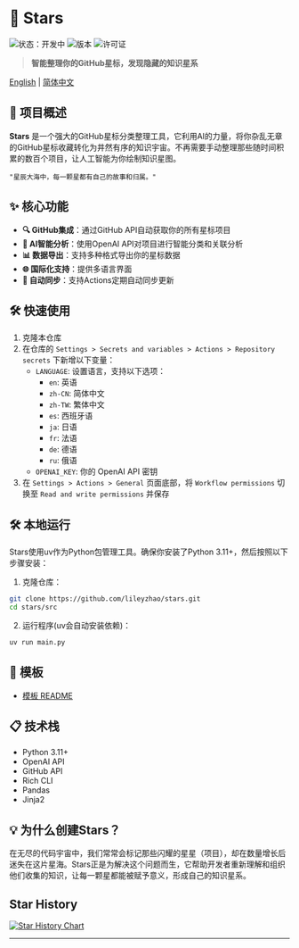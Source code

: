 # 🌟 Stars

<img src="https://img.shields.io/badge/status-开发中-brightgreen" alt="状态：开发中"> <img src="https://img.shields.io/badge/版本-0.1.1-blue" alt="版本"> <img src="https://img.shields.io/badge/许可证-MIT-orange" alt="许可证">

> **智能整理你的GitHub星标，发现隐藏的知识星系**

[English](README_EN.md) | [简体中文](README.md)

## 🚀 项目概述

**Stars** 是一个强大的GitHub星标分类整理工具，它利用AI的力量，将你杂乱无章的GitHub星标收藏转化为井然有序的知识宇宙。不再需要手动整理那些随时间积累的数百个项目，让人工智能为你绘制知识星图。

```
"星辰大海中，每一颗星都有自己的故事和归属。"
```

## ✨ 核心功能

- **🔍 GitHub集成**：通过GitHub API自动获取你的所有星标项目
- **🧠 AI智能分析**：使用OpenAI API对项目进行智能分类和关联分析
- **📊 数据导出**：支持多种格式导出你的星标数据
- **🌐 国际化支持**：提供多语言界面
- **🔄 自动同步**：支持Actions定期自动同步更新

## 🛠️ 快速使用

1. 克隆本仓库
2. 在仓库的 `Settings > Secrets and variables > Actions > Repository secrets` 下新增以下变量：
   - `LANGUAGE`: 设置语言，支持以下选项：
     - `en`: 英语
     - `zh-CN`: 简体中文
     - `zh-TW`: 繁体中文
     - `es`: 西班牙语
     - `ja`: 日语
     - `fr`: 法语
     - `de`: 德语
     - `ru`: 俄语
   - `OPENAI_KEY`: 你的 OpenAI API 密钥
3. 在 `Settings > Actions > General` 页面底部，将 `Workflow permissions` 切换至 `Read and write permissions` 并保存

## 🛠️ 本地运行

Stars使用uv作为Python包管理工具。确保你安装了Python 3.11+，然后按照以下步骤安装：

1. 克隆仓库：

```bash
git clone https://github.com/lileyzhao/stars.git
cd stars/src
```

2. 运行程序(uv会自动安装依赖)：

```bash
uv run main.py
```

## 📝 模板

- [模板 README](templates/README.md)

## 📋 技术栈

- Python 3.11+
- OpenAI API
- GitHub API
- Rich CLI
- Pandas
- Jinja2

## 💡 为什么创建Stars？

在无尽的代码宇宙中，我们常常会标记那些闪耀的星星（项目），却在数量增长后迷失在这片星海。Stars正是为解决这个问题而生，它帮助开发者重新理解和组织他们收集的知识，让每一颗星都能被赋予意义，形成自己的知识星系。

## Star History

[![Star History Chart](https://api.star-history.com/svg?repos=lileyzhao/stars&type=Date)](https://www.star-history.com/#lileyzhao/stars&Date)

---
